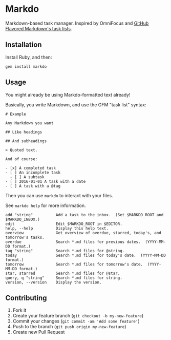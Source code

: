 # Markdo

Markdown-based task manager.  Inspired by OmniFocus and [GitHub Flavored Markdown's task lists][gfm-task-lists].

  [gfm-task-lists]: https://github.com/blog/1375-task-lists-in-gfm-issues-pulls-comments

## Installation

Install Ruby, and then:

    gem install markdo

## Usage

You might already be using Markdo-formatted text already!

Basically, you write Markdown, and use the GFM "task list" syntax:

```
# Example

Any Markdown you want

## Like headings

## And subheadings

> Quoted text.

And of course:

- [x] A completed task
- [ ] An incomplete task
  - [ ] A subtask
- [ ] 2016-01-01 A task with a date
- [ ] A task with a @tag
```

Then you can use `markdo` to interact with your files.

See `markdo help` for more information.

    add "string"          Add a task to the inbox.  (Set $MARKDO_ROOT and $MARKDO_INBOX.)
    edit                  Edit $MARKDO_ROOT in $EDITOR.
    help, --help          Display this help text.
    overview              Get overview of overdue, starred, today's, and tomorrow's tasks.
    overdue               Search *.md files for previous dates.  (YYYY-MM-DD format.)
    tag "string"          Search *.md files for @string.
    today                 Search *.md files for today's date.  (YYYY-MM-DD format.)
    tomorrow              Search *.md files for tomorrow's date.  (YYYY-MM-DD format.)
    star, starred         Search *.md files for @star.
    query, q "string"     Search *.md files for string.
    version, --version    Display the version.

## Contributing

1. Fork it
2. Create your feature branch (`git checkout -b my-new-feature`)
3. Commit your changes (`git commit -am 'Add some feature'`)
4. Push to the branch (`git push origin my-new-feature`)
5. Create new Pull Request
